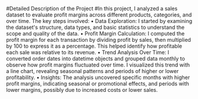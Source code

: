 #Detailed Description of the Project
#In this project, 
I analyzed a sales dataset to evaluate profit margins across different products, categories, and over time. The key steps involved:
•	Data Exploration: I started by examining the dataset's structure, data types, and basic statistics to understand the scope and quality of the data.
•	Profit Margin Calculation: I computed the profit margin for each transaction by dividing profit by sales, then multiplied by 100 to express it as a percentage. This helped identify how profitable each sale was relative to its revenue.
•	Trend Analysis Over Time: I converted order dates into datetime objects and grouped data monthly to observe how profit margins fluctuated over time. I visualized this trend with a line chart, revealing seasonal patterns and periods of higher or lower profitability.
•	Insights: The analysis uncovered specific months with higher profit margins, indicating seasonal or promotional effects, and periods with lower margins, possibly due to increased costs or lower sales.

